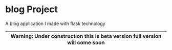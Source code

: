 # blog Project
A blog application I made with flask technology


|Warning: Under construction this is beta version full version will come soon           |
|---------------------------------------------------------------------------------------|
